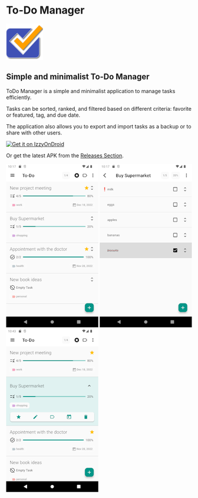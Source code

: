 # To-Do Manager

<img src="https://github.com/Webierta/todo_manager/blob/main/fastlane/metadata/android/en-US/images/icon.png?raw=true" width="100">

## Simple and minimalist To-Do Manager

ToDo Manager is a simple and minimalist application to manage tasks efficiently.

Tasks can be sorted, ranked, and filtered based on different criteria: favorite or featured, tag, and due date.

The application also allows you to export and import tasks as a backup or to share with other users.

[<img src="https://gitlab.com/IzzyOnDroid/repo/-/raw/master/assets/IzzyOnDroid.png"
     alt="Get it on IzzyOnDroid"
     height="80">](https://apt.izzysoft.de/fdroid/index/apk/com.github.webierta.todo_manager)

Or get the latest APK from the [Releases Section](https://github.com/Webierta/todo_manager/releases/latest).

![Screenshot](https://github.com/Webierta/todo_manager/blob/main/fastlane/metadata/android/en-US/images/phoneScreenshots/screenshot_1.png?raw=true) ![Screenshot](https://github.com/Webierta/todo_manager/blob/main/fastlane/metadata/android/en-US/images/phoneScreenshots/screenshot_2.png?raw=true) ![Screenshot](https://github.com/Webierta/todo_manager/blob/main/fastlane/metadata/android/en-US/images/phoneScreenshots/screenshot_3.png?raw=true)
